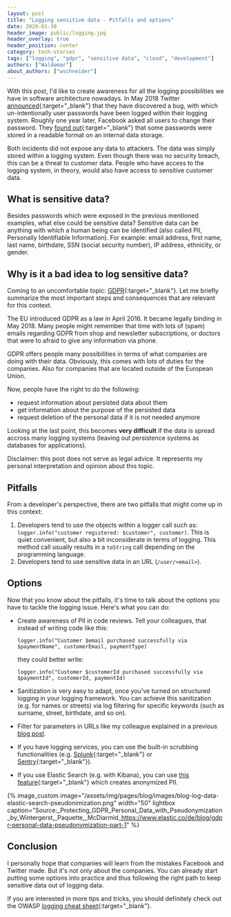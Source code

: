 ```yaml
---
layout: post
title: "Logging sensitive data - Pitfalls and options"
date: 2020-01-30
header_image: public/logging.jpg
header_overlay: true
header_position: center
category: tech-stories
tags: ["logging", "gdpr", "sensitive data", "cloud", "development"]
authors: ["Waldemar"]
about_authors: ["wschneider"]
---
```


With this post, I'd like to create awareness for all the logging possibilities we have in software architecture nowadays.
In May 2018 Twitter [announced](https://blog.twitter.com/official/en_us/topics/company/2018/keeping-your-account-secure.html){:target="_blank"} that they have discovered a bug, with which un-intentionally user passwords have been logged within their logging system.
Roughly one year later, Facebook asked all users to change their password.
They [found out](https://about.fb.com/news/2019/03/keeping-passwords-secure/){:target="_blank"} that some passwords were stored in a readable format on an internal data storage.

Both incidents did not expose any data to attackers.
The data was simply stored within a logging system.
Even though there was no security breach, this can be a threat to customer data.
People who have access to the logging system, in theory, would also have access to sensitive customer data. 

## What is sensitive data?

Besides passwords which were exposed in the previous mentioned examples, what else could be sensitive data?
Sensitive data can be anything with which a human being can be identified (also called PII, Personally Identifiable Information).
For example: email address, first name, last name, birthdate, SSN (social security number), IP address, ethnicity, or gender.

## Why is it a bad idea to log sensitive data?

Coming to an uncomfortable topic: [GDPR](https://en.wikipedia.org/wiki/General_Data_Protection_Regulation){:target="_blank"}.
Let me briefly summarize the most important steps and consequences that are relevant for this context.

The EU introduced GDPR as a law in April 2016.
It became legally binding in May 2018.
Many people might remember that time with lots of (spam) emails regarding GDPR from shop and newsletter subscriptions, or doctors that were to afraid to give any information via phone.

GDPR offers people many possibilities in terms of what companies are doing with their data.
Obviously, this comes with lots of duties for the companies.
Also for companies that are located outside of the European Union. 

Now, people have the right to do the following:

- request information about persisted data about them
- get information about the purpose of the persisted data 
- request deletion of the personal data if it is not needed anymore

Looking at the last point, this becomes **very difficult** if the data is spread accross many logging systems (leaving out persistence systems as databases for applications).

Disclaimer: this post does not serve as legal advice. It represents my personal interpretation and opinion about this topic.

## Pitfalls

From a developer's perspective, there are two pitfalls that might come up in this context:

1. Developers tend to use the objects within a logger call such as: `logger.info("customer registered: $customer", customer)`. This is quiet convenient, but also a bit inconsiderate in terms of logging. This method call usually results in a `toString` call depending on the programming language. 
2. Developers tend to use sensitive data in an URL (`/user/<email>`).

## Options

Now that you know about the pitfalls, it's time to talk about the options you have to tackle the logging issue.
Here's what you can do:

- Create awareness of PII in code reviews. Tell your colleagues, that instead of writing code like this:
  
  `logger.info("Customer $email purchased successfully via $paymentName", customerEmail, paymentType)` 
  
  they could better write:
  
  `logger.info("Customer $customerId purchased successfully via $paymentId", customerId, paymentId)` 

- Sanitization is very easy to adapt, once you've turned on structured logging in your logging framework. You can achieve this sanitization (e.g. for names or streets) via log filtering for specific keywords (such as surname, street, birthdate, and so on).

- Filter for parameters in URLs like my colleague explained in a previous [blog post](/blog/coding/how-to-filter-unwanted-logs-from-heroku-papertrail/).

- If you have logging services, you can use the built-in scrubbing functionalities (e.g. [Splunk](https://docs.splunk.com/Documentation/Splunk/8.0.1/SearchReference/Scrub){:target="_blank"} or [Sentry](https://docs.sentry.io/data-management/sensitive-data/#server-side-scrubbing){:target="_blank"}).

- If you use Elastic Search (e.g. with Kibana), you can use [this feature](https://www.elastic.co/blog/gdpr-personal-data-pseudonymization-part-1){:target="_blank"} which creates anonymized PII. 

{% image_custom image="/assets/img/pages/blog/images/blog-log-data-elastic-search-pseudonimization.png" width="50" lightbox caption="Source:_Protecting_GDPR_Personal_Data_with_Pseudonymization_by_Wintergerst,_Paquette,_McDiarmid_https://www.elastic.co/de/blog/gdpr-personal-data-pseudonymization-part-1" %}

## Conclusion

I personally hope that companies will learn from the mistakes Facebook and Twitter made.
But it's not only about the companies.
You can already start putting some options into practice and thus following the right path to keep sensitive data out of logging data.   

If you are interested in more tips and tricks, you should definitely check out the OWASP [logging cheat sheet](https://owasp.org/www-project-cheat-sheets/cheatsheets/Logging_Cheat_Sheet.html){:target="_blank"}.
